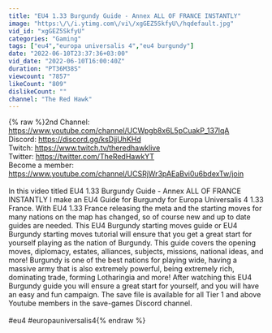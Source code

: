 ```yaml
---
title: "EU4 1.33 Burgundy Guide - Annex ALL OF FRANCE INSTANTLY"
image: "https:\/\/i.ytimg.com\/vi\/xgGEZ5SkfyU\/hqdefault.jpg"
vid_id: "xgGEZ5SkfyU"
categories: "Gaming"
tags: ["eu4","europa universalis 4","eu4 burgundy"]
date: "2022-06-10T23:37:36+03:00"
vid_date: "2022-06-10T16:00:40Z"
duration: "PT36M38S"
viewcount: "7857"
likeCount: "809"
dislikeCount: ""
channel: "The Red Hawk"
---
```

{% raw %}2nd Channel: <a rel="nofollow" target="blank" href="https://www.youtube.com/channel/UCWpgb8x6L5pCuakP_137lqA">https://www.youtube.com/channel/UCWpgb8x6L5pCuakP_137lqA</a><br />Discord: <a rel="nofollow" target="blank" href="https://discord.gg/ksDjjUhKHd">https://discord.gg/ksDjjUhKHd</a><br />Twitch: <a rel="nofollow" target="blank" href="https://www.twitch.tv/theredhawklive">https://www.twitch.tv/theredhawklive</a><br />Twitter: <a rel="nofollow" target="blank" href="https://twitter.com/TheRedHawkYT">https://twitter.com/TheRedHawkYT</a><br />Become a member: <a rel="nofollow" target="blank" href="https://www.youtube.com/channel/UCSRjWr3pAEaBvi0u6bdexTw/join">https://www.youtube.com/channel/UCSRjWr3pAEaBvi0u6bdexTw/join</a><br /><br />In this video titled EU4 1.33 Burgundy Guide - Annex ALL OF FRANCE INSTANTLY I make an EU4 Guide for Burgundy for Europa Universalis 4 1.33 France. With EU4 1.33 France releasing the meta and the starting moves for many nations on the map has changed, so of course new and up to date guides are needed. This EU4 Burgundy starting moves guide or EU4 Burgundy starting moves tutorial will ensure that you get a great start for yourself playing as the nation of Burgundy. This guide covers the opening moves, diplomacy, estates, alliances, subjects, missions, national ideas, and more! Burgundy is one of the best nations for playing wide, having a massive army that is also extremely powerful, being extremely rich, dominating trade, forming Lotharingia and more! After watching this EU4 Burgundy guide you will ensure a great start for yourself, and you will have an easy and fun campaign. The save file is available for all Tier 1 and above Youtube members in the save-games Discord channel. <br /><br />#eu4 #europauniversalis4{% endraw %}
